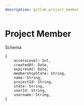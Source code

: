 ```yaml
---
description: gitlab_project_member
---
```


# Project Member

Schema
```
{
	accessLevel: Int,
	createdAt: Date,
	expiresAt: Date,
	membershipState: String,
	name: String,
	projectId: String,
	state: String,
	userId: String,
	username: String,
}
```
